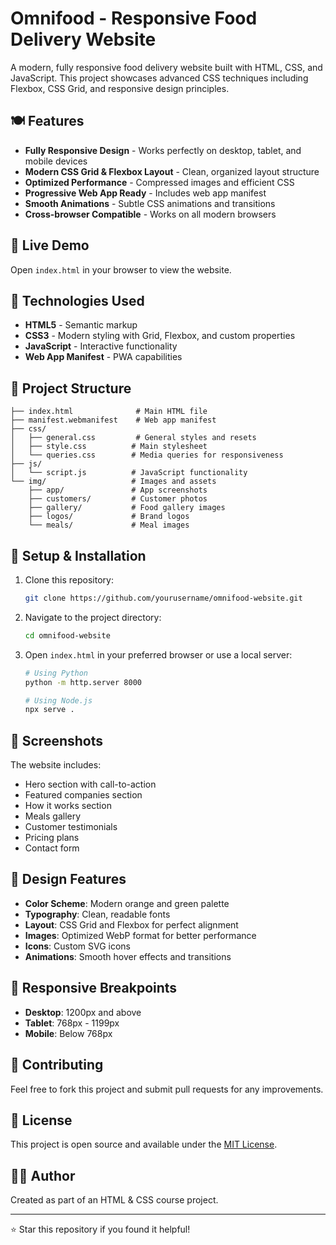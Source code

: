 # Omnifood - Responsive Food Delivery Website

A modern, fully responsive food delivery website built with HTML, CSS, and JavaScript. This project showcases advanced CSS techniques including Flexbox, CSS Grid, and responsive design principles.

## 🍽️ Features

- **Fully Responsive Design** - Works perfectly on desktop, tablet, and mobile devices
- **Modern CSS Grid & Flexbox Layout** - Clean, organized layout structure
- **Optimized Performance** - Compressed images and efficient CSS
- **Progressive Web App Ready** - Includes web app manifest
- **Smooth Animations** - Subtle CSS animations and transitions
- **Cross-browser Compatible** - Works on all modern browsers

## 🚀 Live Demo

Open `index.html` in your browser to view the website.

## 📱 Technologies Used

- **HTML5** - Semantic markup
- **CSS3** - Modern styling with Grid, Flexbox, and custom properties
- **JavaScript** - Interactive functionality
- **Web App Manifest** - PWA capabilities

## 📁 Project Structure

```
├── index.html              # Main HTML file
├── manifest.webmanifest    # Web app manifest
├── css/
│   ├── general.css         # General styles and resets
│   ├── style.css          # Main stylesheet
│   └── queries.css        # Media queries for responsiveness
├── js/
│   └── script.js          # JavaScript functionality
└── img/                   # Images and assets
    ├── app/               # App screenshots
    ├── customers/         # Customer photos
    ├── gallery/           # Food gallery images
    ├── logos/             # Brand logos
    └── meals/             # Meal images
```

## 🔧 Setup & Installation

1. Clone this repository:
   ```bash
   git clone https://github.com/yourusername/omnifood-website.git
   ```

2. Navigate to the project directory:
   ```bash
   cd omnifood-website
   ```

3. Open `index.html` in your preferred browser or use a local server:
   ```bash
   # Using Python
   python -m http.server 8000
   
   # Using Node.js
   npx serve .
   ```

## 📸 Screenshots

The website includes:
- Hero section with call-to-action
- Featured companies section
- How it works section
- Meals gallery
- Customer testimonials
- Pricing plans
- Contact form

## 🎨 Design Features

- **Color Scheme**: Modern orange and green palette
- **Typography**: Clean, readable fonts
- **Layout**: CSS Grid and Flexbox for perfect alignment
- **Images**: Optimized WebP format for better performance
- **Icons**: Custom SVG icons
- **Animations**: Smooth hover effects and transitions

## 📱 Responsive Breakpoints

- **Desktop**: 1200px and above
- **Tablet**: 768px - 1199px
- **Mobile**: Below 768px

## 🤝 Contributing

Feel free to fork this project and submit pull requests for any improvements.

## 📄 License

This project is open source and available under the [MIT License](LICENSE).

## 👨‍💻 Author

Created as part of an HTML & CSS course project.

---

⭐ Star this repository if you found it helpful!